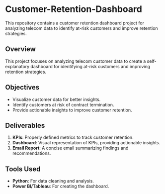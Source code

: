 # Customer-Retention-Dashboard
This repository contains a customer retention dashboard project for analyzing telecom data to identify at-risk customers and improve retention strategies.

## Overview
This project focuses on analyzing telecom customer data to create a self-explanatory dashboard for identifying at-risk customers and improving retention strategies.

## Objectives
- Visualize customer data for better insights.
- Identify customers at risk of contract termination.
- Provide actionable insights to improve customer retention.

## Deliverables
1. **KPIs**: Properly defined metrics to track customer retention.
2. **Dashboard**: Visual representation of KPIs, providing actionable insights.
3. **Email Report**: A concise email summarizing findings and recommendations.

## Tools Used
- **Python**: For data cleaning and analysis.
- **Power BI/Tableau**: For creating the dashboard.

